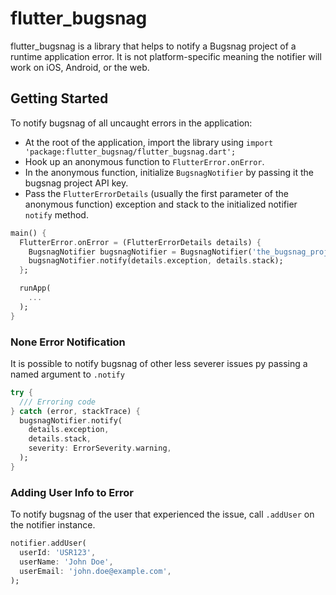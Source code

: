 # flutter_bugsnag

flutter_bugsnag is a library that helps to notify a Bugsnag project of a runtime application error. It is not platform-specific meaning the notifier will work on iOS, Android, or the web.

## Getting Started

To notify bugsnag of all uncaught errors in the application:

- At the root of the application, import the library using `import 'package:flutter_bugsnag/flutter_bugsnag.dart';`
- Hook up an anonymous function to `FlutterError.onError`.
- In the anonymous function, initialize `BugsnagNotifier` by passing it the bugsnag project API key.
- Pass the `FlutterErrorDetails` (usually the first parameter of the anonymous function) exception and stack to the initialized notifier `notify` method.

```dart
main() {
  FlutterError.onError = (FlutterErrorDetails details) {
    BugsnagNotifier bugsnagNotifier = BugsnagNotifier('the_bugsnag_project_api_key');
    bugsnagNotifier.notify(details.exception, details.stack);
  };

  runApp(
    ...
  );
}
```

### None Error Notification

It is possible to notify bugsnag of other less severer issues py passing a named argument to `.notify`

```dart
try {
  /// Erroring code
} catch (error, stackTrace) {
  bugsnagNotifier.notify(
    details.exception,
    details.stack,
    severity: ErrorSeverity.warning,
  );
}
```

### Adding User Info to Error

To notify bugsnag of the user that experienced the issue, call `.addUser` on the notifier instance.

```dart
notifier.addUser(
  userId: 'USR123',
  userName: 'John Doe',
  userEmail: 'john.doe@example.com',
);
```
